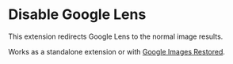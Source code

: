 # Disable Google Lens
This extension redirects Google Lens to the normal image results.

Works as a standalone extension or with [Google Images Restored](https://github.com/fanfare/googleimagesrestored).
